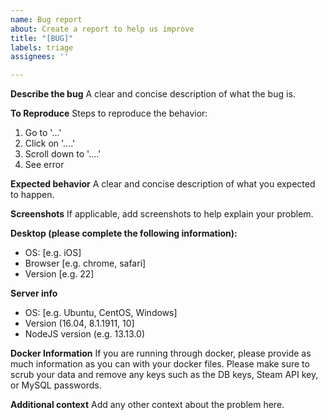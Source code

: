```yaml
---
name: Bug report
about: Create a report to help us improve
title: "[BUG]"
labels: triage
assignees: ''

---
```


**Describe the bug**
A clear and concise description of what the bug is.

**To Reproduce**
Steps to reproduce the behavior:
1. Go to '...'
2. Click on '....'
3. Scroll down to '....'
4. See error

**Expected behavior**
A clear and concise description of what you expected to happen.

**Screenshots**
If applicable, add screenshots to help explain your problem.

**Desktop (please complete the following information):**
 - OS: [e.g. iOS]
 - Browser [e.g. chrome, safari]
 - Version [e.g. 22]

**Server info**
 - OS: [e.g. Ubuntu, CentOS, Windows]
 - Version (16.04, 8.1.1911, 10]
 - NodeJS version (e.g. 13.13.0)

**Docker Information**
If you are running through docker, please provide as much information as you can with your docker files. Please make sure to scrub your data and remove any keys such as the DB keys, Steam API key, or MySQL passwords.

**Additional context**
Add any other context about the problem here.
